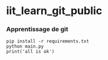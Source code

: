 # iit_learn_git_public

### Apprentissage de git 

```
pip install -r requirements.txt
python main.py
print('all is ok')

```
